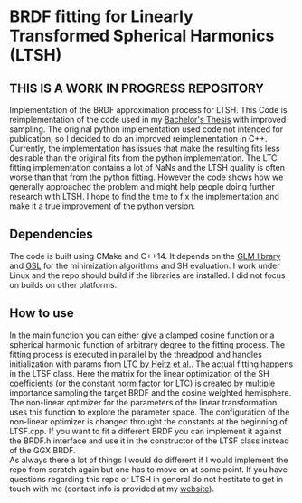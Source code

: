 # BRDF fitting for Linearly Transformed Spherical Harmonics (LTSH)

## THIS IS A WORK IN PROGRESS REPOSITORY

Implementation of the BRDF approximation process for LTSH. This Code is reimplementation of the code used in my [Bachelor's Thesis](http://www.jallmenroeder.de/2020/11/19/linearly-transformed-spherical-harmonics/) with improved sampling. The original python implementation used code not intended for publication, so I decided to do an improved reimplementation in C++. Currently, the implementation has issues that make the resulting fits less desirable than the original fits from the python implementation. The LTC fitting implementation contains a lot of NaNs and the LTSH quality is often worse than that from the python fitting. However the code shows how we generally approached the problem and might help people doing further research with LTSH. I hope to find the time to fix the implementation and make it a true improvement of the python version. 
## Dependencies
The code is built using CMake and C++14. It depends on the [GLM library](https://github.com/g-truc/glm) and [GSL](https://www.gnu.org/software/gsl/doc/html/index.html) for the minimization algorithms and SH evaluation.
I work under Linux and the repo should build if the libraries are installed. I did not focus on builds on other platforms.
## How to use
In the main function you can either give a clamped cosine function or a spherical harmonic function of arbitrary degree to the fitting process. 
The fitting process is executed in parallel by the threadpool and handles initialization with params from [LTC by Heitz et al.](https://eheitzresearch.wordpress.com/415-2/). The actual fitting happens in the LTSF class. Here the matrix for the linear optimization of the SH coefficients (or the constant norm factor for LTC) is created by multiple importance sampling the target BRDF and the cosine weighted hemisphere. The non-linear optimizer for the parameters of the linear transformation uses this function to explore the parameter space. The configuration of the non-linear optimizer is changed throught the constants at the beginning of LTSF.cpp. 
If you want to fit a different BRDF you can implement it against the BRDF.h interface and use it in the constructor of the LTSF class instead of the GGX BRDF. <br/>
As always there a lot of things I would do different if I would implement the repo from scratch again but one has to move on at some point. If you have questions regarding this repo or LTSH in general do not hestitate to get in touch with me (contact info is provided at my [website](http://www.jallmenroeder.de)).
